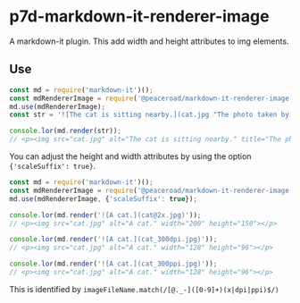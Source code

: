 # p7d-markdown-it-renderer-image

A markdown-it plugin. This add width and height attributes to img elements.

## Use

```js
const md = require('markdown-it')();
const mdRendererImage = require('@peaceroad/markdown-it-renderer-image');
md.use(mdRendererImage);
const str = '![The cat is sitting nearby.](cat.jpg "The photo taken by k_taka.")';

console.lor(md.render(str));
// <p><img src="cat.jpg" alt="The cat is sitting nearby." title="The photo taken by k_taka." width="400" height="300"></p>
```

You can adjust the height and width attributes by using the option `{'scaleSuffix': true}`.

```js
const md = require('markdown-it')();
const mdRendererImage = require('@peaceroad/markdown-it-renderer-image');
md.use(mdRendererImage, {'scaleSuffix': true});

console.lor(md.render('![A cat.](cat@2x.jpg)'));
// <p><img src="cat.jpg" alt="A cat." width="200" height="150"></p>

console.lor(md.render('![A cat.](cat_300dpi.jpg)'));
// <p><img src="cat.jpg" alt="A cat." width="128" height="96"></p>

console.lor(md.render('![A cat.](cat_300ppi.jpg)'));
// <p><img src="cat.jpg" alt="A cat." width="128" height="96"></p>
```

This is identified by `imageFileName.match(/[@._-]([0-9]+)(x|dpi|ppi)$/)`

